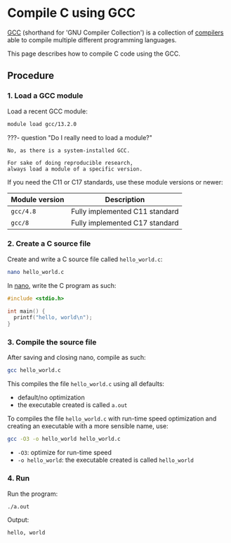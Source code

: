 # Compile C using GCC

[GCC](gcc.md) (shorthand for 'GNU Compiler Collection')
is a collection of [compilers](compilers.md)
able to compile multiple different programming languages.

This page describes how to compile C code using the GCC.

## Procedure

### 1. Load a GCC module

Load a recent GCC module:

```bash
module load gcc/13.2.0
```

???- question "Do I really need to load a module?"

    No, as there is a system-installed GCC.

    For sake of doing reproducible research, 
    always load a module of a specific version.


If you need the C11 or C17 standards, use these module versions or newer:

Module version|Description
--------------|------------------------------
`gcc/4.8`     |Fully implemented C11 standard
`gcc/8`       |Fully implemented C17 standard

### 2. Create a C source file

Create and write a C source file called `hello_world.c`:

```bash
nano hello_world.c
```

In [nano](nano.md), write the C program as such:

```c
#include <stdio.h>

int main() {
  printf("hello, world\n");
}
```

### 3. Compile the source file

After saving and closing nano, compile as such:

```bash
gcc hello_world.c
```

This compiles the file `hello_world.c` using all defaults:

- default/no optimization
- the executable created is called `a.out`

To compiles the file `hello_world.c` with run-time speed optimization
and creating an executable with a more sensible name, use:

```bash
gcc -O3 -o hello_world hello_world.c
```

- `-O3`: optimize for run-time speed
- `-o hello_world`: the executable created is called `hello_world`

### 4. Run

Run the program:

```bash
./a.out 
```

Output:

```console
hello, world
```

